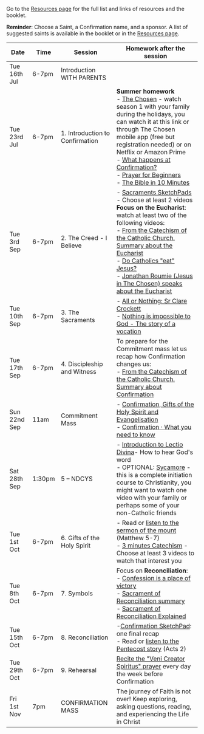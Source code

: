 
Go to the [Resources page](./ResourcesforConfirmation.md) for the full list and links of resources and the booklet.

**Reminder**: Choose a Saint, a Confirmation name, and a sponsor. A list of suggested saints is available in the booklet or in the [Resources page](./ResourcesforConfirmation.md).

| Date                  | Time        | Session                                 | Homework after the session                                                                                                                                          |
|-----------------------|-------------|------------------------------------------|----------------------------------------------------------------------------------------------------------------------------------------------------|
| Tue 16th Jul     | 6-7pm       | Introduction WITH PARENTS                | |
| Tue 23rd Jul     | 6-7pm       | 1. Introduction to Confirmation | **Summer homework**<br>- [The Chosen](https://watch.thechosen.tv) - watch season 1 with your family during the holidays, you can watch it at this link or through The Chosen mobile app (free but registration needed) or on Netflix or Amazon Prime<br>- [What happens at Confirmation?](https://www.youtube.com/watch?v=49tLYYagp2Q)<br>-  [Prayer for Beginners](https://youtu.be/BO3YJHZVdxs?si=Wpj-_MuQYnp5upIT&t=30)<br>- [The Bible in 10 Minutes](https://www.youtube.com/watch?v=Jm3b4Q98Vx8) |
| Tue 3rd Sep | 6-7pm      | 2. The Creed - I Believe    |  - [Sacraments SketchPads](https://www.youtube.com/playlist?list=PLBdBxtht3DgeyGzlo4lX3_YLicfaIoVu_) - Choose at least 2 videos <br>**Focus on the Eucharist**: watch at least two of the following videos:<br>-  [From the Catechism of the Catholic Church. Summary about the Eucharist](https://youtu.be/d3AttEMJfSA?si=WdXcSTj4JmUek8vv&t=85)<br>-  [Do Catholics "eat" Jesus?](https://youtu.be/UQPTfyxZLKI?si=flX9lCovXnW3IysC)<br>-  [Jonathan Roumie (Jesus in The Chosen) speaks about the Eucharist](https://www.youtube.com/watch?v=H7iZEOxAWoE&t=118s) |
| Tue 10th Sep| 6-7pm       | 3. The Sacraments               | - [All or Nothing: Sr Clare Crockett](https://www.youtube.com/watch?v=dL565Cwmg9o)<br>- [Nothing is impossible to God - The story of a vocation](https://youtu.be/kvgZbDLqs28?si=sCadhGsaOczIdQMN)                                                                                                  |
| Tue 17th Sep| 6-7pm       | 4. Discipleship and Witness       |  To prepare for the Commitment mass let us recap how Confirmation changes us:<br>- [From the Catechism of the Catholic Church. Summary about Confirmation](https://youtu.be/82nEFH6ZWfM?si=wvo34T7DjOl59Zho&t=86)                                 |
| Sun 22nd Sep | 11am        | Commitment Mass      |  - [Confirmation, Gifts of the Holy Spirit and Evangelisation](https://youtu.be/Ynj_nOxC-1Y?si=NgZ07o8fTuP8KNNF)<br>- [Confirmation · What you need to know](https://youtu.be/YdymHdMpDv4?si=25XISFrgSfnI_oB0)                                                                 |
| Sat 28th Sep | 1:30pm       | 5 – NDCYS              |  - [Introduction to Lectio Divina](https://youtu.be/gKYEOc3ik9k?si=Mfk6hmiZP6jUUiq6)- How to hear God's word<br>- OPTIONAL: [Sycamore](https://www.sycamore.fm/videos) - this is a complete initiation course to Christianity, you might want to watch one video with your family or perhaps some of your non-Catholic friends                            |
| Tue 1st Oct   | 6-7pm       | 6. Gifts of the Holy Spirit     |   - Read or [listen to the sermon of the mount](https://youtu.be/fXSy0DsEnak?si=FzkggRCfynyXXw9P&t=75) (Matthew 5-7)<br>- [3 minutes Catechism](https://www.youtube.com/playlist?list=PLIcePO_eJb2_EElTdFm1PFLNkH17EQcV-) - Choose at least 3 videos to watch that interest you                                                                                     |
| Tue 8th Oct   | 6-7pm       | 7. Symbols                      |  Focus on **Reconciliation**:<br>- [Confession is a place of victory](https://youtu.be/YiVjwlUO9Sc?si=k52r4xgd4AnHqieF)<br>- [Sacrament of Reconciliation summary](https://youtu.be/PkeggrEIcVY?si=DYiHITwDeXmDpBgZ)<br>- [Sacrament of Reconciliation Explained](https://youtu.be/pfZkq7BABJM?si=67Uv10W_Sg7ckAhr)                                                                                                |
| Tue 15th Oct  | 6-7pm       | 8. Reconciliation               |  -[Confirmation SketchPad](https://www.youtube.com/watch?v=Lu3MoT_egFI): one final recap<br>- Read or [listen to the Pentecost story](https://youtu.be/LtoUrd0t1Rs?si=0HCL3jxnNYrA5QGz&t=118) (Acts 2)                                                                                 |
| Tue 29th Oct  | 6-7pm       | 9. Rehearsal                    |  [Recite the "Veni Creator Spiritus" prayer](https://reginacaeliparish.org/documents/Veni%20Creator%20Spirtus.pdf) every day the week before Confirmation                   |
| Fri 1st Nov   | 7pm         | CONFIRMATION MASS                        | The journey of Faith is not over! Keep exploring, asking questions, reading, and experiencing the Life in Christ                        |